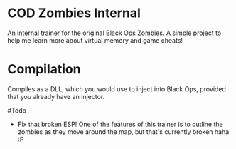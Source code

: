 # COD Zombies Internal
An internal trainer for the original Black Ops Zombies. A simple project to help me learn more about virtual memory and game cheats!
# Compilation
Compiles as a DLL, which you would use to inject into Black Ops, provided that you already have 
an injector.


#Todo
- Fix that broken ESP! One of the features of this trainer is to outline the zombies
as they move around the map, but that's currently broken haha :P
